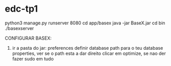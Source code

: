# edc-tp1

python3 manage.py runserver 8080
cd app/basex
java -jar BaseX.jar
cd bin
./basexserver

CONFIGURAR BASEX:
1. ir a pasta do jar: 
preferences
definir database path para o teu
database properties, ver se o path esta a dar direito 
clicar em optimize,
se nao der fazer sudo em tudo

